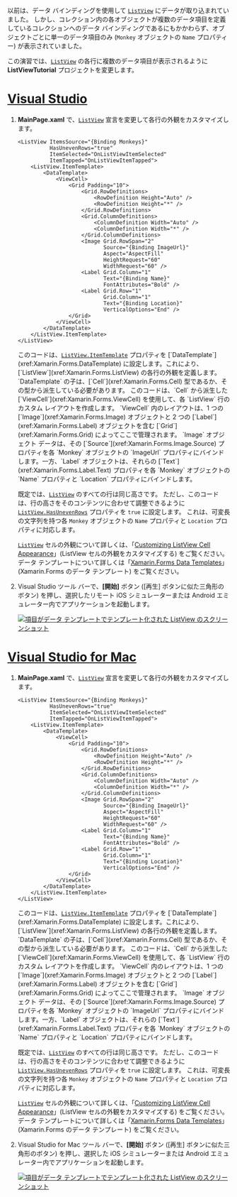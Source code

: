 以前は、データ バインディングを使用して [`ListView`](xref:Xamarin.Forms.ListView) にデータが取り込まれていました。 しかし、コレクション内の各オブジェクトが複数のデータ項目を定義しているコレクションへのデータ バインディングであるにもかかわらず、オブジェクトごとに単一のデータ項目のみ (`Monkey` オブジェクトの `Name` プロパティー) が表示されていました。

この演習では、[`ListView`](xref:Xamarin.Forms.ListView) の各行に複数のデータ項目が表示されるように **ListViewTutorial** プロジェクトを変更します。

# <a name="visual-studiotabvswin"></a>[Visual Studio](#tab/vswin)

1. **MainPage.xaml** で、[`ListView`](xref:Xamarin.Forms.Image) 宣言を変更して各行の外観をカスタマイズします。

    ```xaml
    <ListView ItemsSource="{Binding Monkeys}"
              HasUnevenRows="true"
              ItemSelected="OnListViewItemSelected"
              ItemTapped="OnListViewItemTapped">
        <ListView.ItemTemplate>
            <DataTemplate>
                <ViewCell>
                    <Grid Padding="10">
                        <Grid.RowDefinitions>
                            <RowDefinition Height="Auto" />
                            <RowDefinition Height="*" />
                        </Grid.RowDefinitions>
                        <Grid.ColumnDefinitions>
                            <ColumnDefinition Width="Auto" />
                            <ColumnDefinition Width="*" />
                        </Grid.ColumnDefinitions>
                        <Image Grid.RowSpan="2"
                               Source="{Binding ImageUrl}"
                               Aspect="AspectFill"
                               HeightRequest="60"
                               WidthRequest="60" />
                        <Label Grid.Column="1"
                               Text="{Binding Name}"
                               FontAttributes="Bold" />
                        <Label Grid.Row="1"
                               Grid.Column="1"
                               Text="{Binding Location}"
                               VerticalOptions="End" />
                    </Grid>
                </ViewCell>
            </DataTemplate>
        </ListView.ItemTemplate>
    </ListView>
    ```

    このコードは、[`ListView.ItemTemplate`](xref:Xamarin.Forms.ItemsView`1.ItemTemplate) プロパティを [`DataTemplate`](xref:Xamarin.Forms.DataTemplate) に設定します。これにより、[`ListView`](xref:Xamarin.Forms.ListView) の各行の外観を定義します。 `DataTemplate` の子は、[`Cell`](xref:Xamarin.Forms.Cell) 型であるか、その型から派生している必要があります。 このコードは、`Cell` から派生した [`ViewCell`](xref:Xamarin.Forms.ViewCell) を使用して、各 `ListView` 行のカスタム レイアウトを作成します。 `ViewCell` 内のレイアウトは、1 つの [`Image`](xref:Xamarin.Forms.Image) オブジェクトと 2 つの [`Label`](xref:Xamarin.Forms.Label) オブジェクトを含む [`Grid`](xref:Xamarin.Forms.Grid) によってここで管理されます。 `Image` オブジェクト データは、その [`Source`](xref:Xamarin.Forms.Image.Source) プロパティを各 `Monkey` オブジェクトの `ImageUrl` プロパティにバインドします。一方、`Label` オブジェクトは、それらの [`Text`](xref:Xamarin.Forms.Label.Text) プロパティを各 `Monkey` オブジェクトの `Name` プロパティと `Location` プロパティにバインドします。

    既定では、[`ListView`](xref:Xamarin.Forms.ListView) のすべての行は同じ高さです。 ただし、このコードは、行の高さをそのコンテンツに合わせて調整できるように [`ListView.HasUnevenRows`](xref:Xamarin.Forms.ListView.HasUnevenRows) プロパティを `true` に設定します。 これは、可変長の文字列を持つ各 `Monkey` オブジェクトの `Name` プロパティと `Location` プロパティに対応します。

    [`ListView`](xref:Xamarin.Forms.ListView) セルの外観について詳しくは、「[Customizing ListView Cell Appearance](~/xamarin-forms/user-interface/listview/customizing-cell-appearance.md)」(ListView セルの外観をカスタマイズする) をご覧ください。 データ テンプレートについて詳しくは「[Xamarin.Forms Data Templates](~/xamarin-forms/app-fundamentals/templates/data-templates/index.md)」(Xamarin.Forms のデータ テンプレート) をご覧ください。

1. Visual Studio ツール バーで、**[開始]** ボタン ([再生] ボタンに似た三角形のボタン) を押し、選択したリモート iOS シミュレーターまたは Android エミュレーター内でアプリケーションを起動します。

    [![項目がデータ テンプレートでテンプレート化された ListView のスクリーンショット](../images/customize-cell-appearance.png "テンプレート化されたデータを表示する ListView")](../images/customize-cell-appearance-large.png#lightbox "テンプレート化されたデータを表示する ListView")

# <a name="visual-studio-for-mactabvsmac"></a>[Visual Studio for Mac](#tab/vsmac)

1. **MainPage.xaml** で、[`ListView`](xref:Xamarin.Forms.Image) 宣言を変更して各行の外観をカスタマイズします。

    ```xaml
    <ListView ItemsSource="{Binding Monkeys}"
              HasUnevenRows="true"
              ItemSelected="OnListViewItemSelected"
              ItemTapped="OnListViewItemTapped">
        <ListView.ItemTemplate>
            <DataTemplate>
                <ViewCell>
                    <Grid Padding="10">
                        <Grid.RowDefinitions>
                            <RowDefinition Height="Auto" />
                            <RowDefinition Height="*" />
                        </Grid.RowDefinitions>
                        <Grid.ColumnDefinitions>
                            <ColumnDefinition Width="Auto" />
                            <ColumnDefinition Width="*" />
                        </Grid.ColumnDefinitions>
                        <Image Grid.RowSpan="2"
                               Source="{Binding ImageUrl}"
                               Aspect="AspectFill"
                               HeightRequest="60"
                               WidthRequest="60" />
                        <Label Grid.Column="1"
                               Text="{Binding Name}"
                               FontAttributes="Bold" />
                        <Label Grid.Row="1"
                               Grid.Column="1"
                               Text="{Binding Location}"
                               VerticalOptions="End" />
                    </Grid>
                </ViewCell>
            </DataTemplate>
        </ListView.ItemTemplate>
    </ListView>
    ```

    このコードは、[`ListView.ItemTemplate`](xref:Xamarin.Forms.ItemsView`1.ItemTemplate) プロパティを [`DataTemplate`](xref:Xamarin.Forms.DataTemplate) に設定します。これにより、[`ListView`](xref:Xamarin.Forms.ListView) の各行の外観を定義します。 `DataTemplate` の子は、[`Cell`](xref:Xamarin.Forms.Cell) 型であるか、その型から派生している必要があります。 このコードは、`Cell` から派生した [`ViewCell`](xref:Xamarin.Forms.ViewCell) を使用して、各 `ListView` 行のカスタム レイアウトを作成します。 `ViewCell` 内のレイアウトは、1 つの [`Image`](xref:Xamarin.Forms.Image) オブジェクトと 2 つの [`Label`](xref:Xamarin.Forms.Label) オブジェクトを含む [`Grid`](xref:Xamarin.Forms.Grid) によってここで管理されます。 `Image` オブジェクト データは、その [`Source`](xref:Xamarin.Forms.Image.Source) プロパティを各 `Monkey` オブジェクトの `ImageUrl` プロパティにバインドします。一方、`Label` オブジェクトは、それらの [`Text`](xref:Xamarin.Forms.Label.Text) プロパティを各 `Monkey` オブジェクトの `Name` プロパティと `Location` プロパティにバインドします。

    既定では、[`ListView`](xref:Xamarin.Forms.ListView) のすべての行は同じ高さです。 ただし、このコードは、行の高さをそのコンテンツに合わせて調整できるように [`ListView.HasUnevenRows`](xref:Xamarin.Forms.ListView.HasUnevenRows) プロパティを `true` に設定します。 これは、可変長の文字列を持つ各 `Monkey` オブジェクトの `Name` プロパティと `Location` プロパティに対応します。

    [`ListView`](xref:Xamarin.Forms.ListView) セルの外観について詳しくは、「[Customizing ListView Cell Appearance](~/xamarin-forms/user-interface/listview/customizing-cell-appearance.md)」(ListView セルの外観をカスタマイズする) をご覧ください。 データ テンプレートについて詳しくは「[Xamarin.Forms Data Templates](~/xamarin-forms/app-fundamentals/templates/data-templates/index.md)」(Xamarin.Forms のデータ テンプレート) をご覧ください。

1. Visual Studio for Mac ツール バーで、**[開始]** ボタン ([再生] ボタンに似た三角形のボタン) を押し、選択した iOS シミュレーターまたは Android エミュレーター内でアプリケーションを起動します。

    [![項目がデータ テンプレートでテンプレート化された ListView のスクリーンショット](../images/customize-cell-appearance.png "テンプレート化されたデータを表示する ListView")](../images/customize-cell-appearance-large.png#lightbox "テンプレート化されたデータを表示する ListView")
